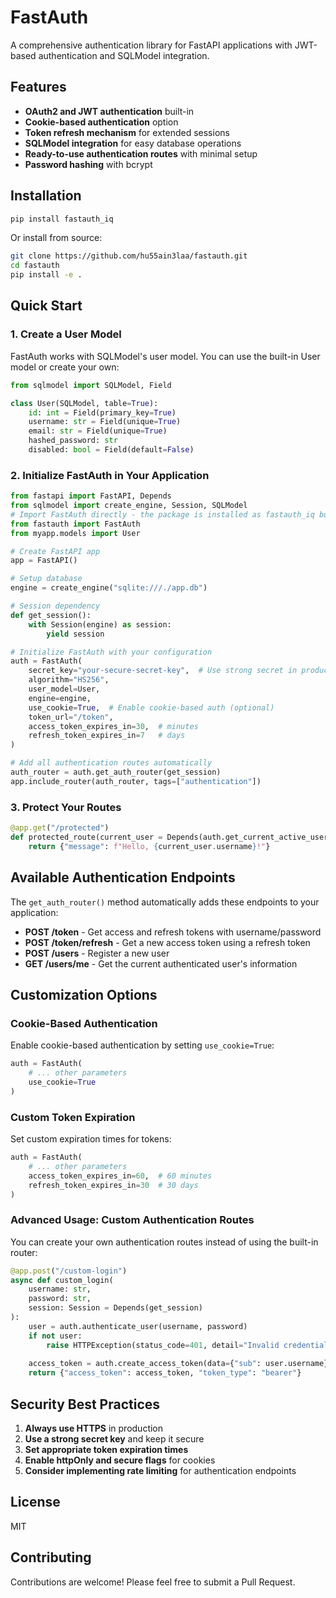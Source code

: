 # FastAuth

A comprehensive authentication library for FastAPI applications with JWT-based authentication and SQLModel integration.

## Features

- **OAuth2 and JWT authentication** built-in
- **Cookie-based authentication** option
- **Token refresh mechanism** for extended sessions
- **SQLModel integration** for easy database operations
- **Ready-to-use authentication routes** with minimal setup
- **Password hashing** with bcrypt

## Installation

```bash
pip install fastauth_iq
```

Or install from source:

```bash
git clone https://github.com/hu55ain3laa/fastauth.git
cd fastauth
pip install -e .
```

## Quick Start

### 1. Create a User Model

FastAuth works with SQLModel's user model. You can use the built-in User model or create your own:

```python
from sqlmodel import SQLModel, Field

class User(SQLModel, table=True):
    id: int = Field(primary_key=True)
    username: str = Field(unique=True)
    email: str = Field(unique=True)
    hashed_password: str
    disabled: bool = Field(default=False)
```

### 2. Initialize FastAuth in Your Application

```python
from fastapi import FastAPI, Depends
from sqlmodel import create_engine, Session, SQLModel
# Import FastAuth directly - the package is installed as fastauth_iq but imported as fastauth
from fastauth import FastAuth
from myapp.models import User

# Create FastAPI app
app = FastAPI()

# Setup database
engine = create_engine("sqlite:///./app.db")

# Session dependency
def get_session():
    with Session(engine) as session:
        yield session

# Initialize FastAuth with your configuration
auth = FastAuth(
    secret_key="your-secure-secret-key",  # Use strong secret in production
    algorithm="HS256",
    user_model=User,
    engine=engine,
    use_cookie=True,  # Enable cookie-based auth (optional)
    token_url="/token",
    access_token_expires_in=30,  # minutes
    refresh_token_expires_in=7   # days
)

# Add all authentication routes automatically
auth_router = auth.get_auth_router(get_session)
app.include_router(auth_router, tags=["authentication"])
```

### 3. Protect Your Routes

```python
@app.get("/protected")
def protected_route(current_user = Depends(auth.get_current_active_user_dependency())):
    return {"message": f"Hello, {current_user.username}!"}
```

## Available Authentication Endpoints

The `get_auth_router()` method automatically adds these endpoints to your application:

- **POST /token** - Get access and refresh tokens with username/password
- **POST /token/refresh** - Get a new access token using a refresh token
- **POST /users** - Register a new user
- **GET /users/me** - Get the current authenticated user's information

## Customization Options

### Cookie-Based Authentication

Enable cookie-based authentication by setting `use_cookie=True`:

```python
auth = FastAuth(
    # ... other parameters
    use_cookie=True
)
```

### Custom Token Expiration

Set custom expiration times for tokens:

```python
auth = FastAuth(
    # ... other parameters
    access_token_expires_in=60,  # 60 minutes
    refresh_token_expires_in=30  # 30 days
)
```

### Advanced Usage: Custom Authentication Routes

You can create your own authentication routes instead of using the built-in router:

```python
@app.post("/custom-login")
async def custom_login(
    username: str, 
    password: str, 
    session: Session = Depends(get_session)
):
    user = auth.authenticate_user(username, password)
    if not user:
        raise HTTPException(status_code=401, detail="Invalid credentials")
    
    access_token = auth.create_access_token(data={"sub": user.username})
    return {"access_token": access_token, "token_type": "bearer"}
```

## Security Best Practices

1. **Always use HTTPS** in production
2. **Use a strong secret key** and keep it secure
3. **Set appropriate token expiration times**
4. **Enable httpOnly and secure flags** for cookies
5. **Consider implementing rate limiting** for authentication endpoints

## License

MIT

## Contributing

Contributions are welcome! Please feel free to submit a Pull Request.
